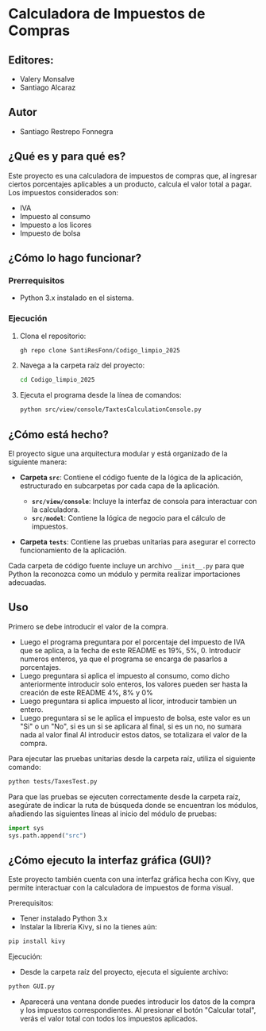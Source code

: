 

# Calculadora de Impuestos de Compras

## Editores:

- Valery Monsalve 
- Santiago Alcaraz

## Autor

- Santiago Restrepo Fonnegra

## ¿Qué es y para qué es?

Este proyecto es una calculadora de impuestos de compras que, al ingresar ciertos porcentajes aplicables a un producto, calcula el valor total a pagar. Los impuestos considerados son:

- IVA
- Impuesto al consumo
- Impuesto a los licores
- Impuesto de bolsa

## ¿Cómo lo hago funcionar?

### Prerrequisitos

- Python 3.x instalado en el sistema.

### Ejecución

1. Clona el repositorio:

   ```bash
   gh repo clone SantiResFonn/Codigo_limpio_2025
   ```

2. Navega a la carpeta raíz del proyecto:

   ```bash
   cd Codigo_limpio_2025
   ```

3. Ejecuta el programa desde la línea de comandos:

   ```bash
   python src/view/console/TaxtesCalculationConsole.py
   ```

## ¿Cómo está hecho?

El proyecto sigue una arquitectura modular y está organizado de la siguiente manera:

- **Carpeta `src`**: Contiene el código fuente de la lógica de la aplicación, estructurado en subcarpetas por cada capa de la aplicación.
  - **`src/view/console`**: Incluye la interfaz de consola para interactuar con la calculadora.
  - **`src/model`**: Contiene la lógica de negocio para el cálculo de impuestos.

- **Carpeta `tests`**: Contiene las pruebas unitarias para asegurar el correcto funcionamiento de la aplicación.

Cada carpeta de código fuente incluye un archivo `__init__.py` para que Python la reconozca como un módulo y permita realizar importaciones adecuadas.

## Uso

Primero se debe introducir el valor de la compra.
- Luego el programa preguntara por el porcentaje del impuesto de IVA que se aplica, a la fecha de este README es 19%, 5%, 0. Introducir numeros enteros, ya que el programa se encarga de pasarlos a porcentajes.
- Luego preguntara si aplica el impuesto al consumo, como dicho anteriormente introducir solo enteros, los valores pueden ser hasta la creación de este README 4%, 8% y 0%
- Luego preguntara si aplica impuesto al licor, introducir tambien un entero.
- Luego preguntara si se le aplica el impuesto de bolsa, este valor es un "Si" o un "No", si es un si se aplicara al final, si es un no, no sumara nada al valor final
Al introducir estos datos, se totalizara el valor de la compra.

Para ejecutar las pruebas unitarias desde la carpeta raíz, utiliza el siguiente comando:

```bash
python tests/TaxesTest.py
```

Para que las pruebas se ejecuten correctamente desde la carpeta raíz, asegúrate de indicar la ruta de búsqueda donde se encuentran los módulos, añadiendo las siguientes líneas al inicio del módulo de pruebas:

```python
import sys
sys.path.append("src")
```
## ¿Cómo ejecuto la interfaz gráfica (GUI)?

Este proyecto también cuenta con una interfaz gráfica hecha con Kivy, que permite interactuar con la calculadora de impuestos de forma visual.

Prerequisitos:
- Tener instalado Python 3.x
- Instalar la librería Kivy, si no la tienes aún:

```bash
pip install kivy

```
Ejecución:

- Desde la carpeta raíz del proyecto, ejecuta el siguiente archivo:

```bash
python GUI.py

```

- Aparecerá una ventana donde puedes introducir los datos de la compra y los impuestos correspondientes. Al presionar el botón "Calcular total", verás el valor total con todos los impuestos aplicados.
